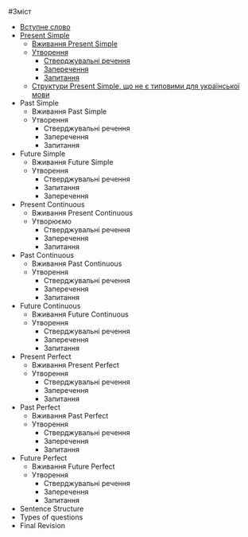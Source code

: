 #Зміст


<!--1. [Вступне слово](vstup.md)
* [Present Simple](1/present_simple.md)
    1. [Вживання Present Simple](1/vjivayemo.md)
    2. [Утворення](1/utvoryuyemmo.md)
        * [Розповідні речення](1/rozpovidni_rechennya.md)
        * [Заперечення](1/zaperechennya.md)
        * [Запитання](1/zapitanna.md)
    3. [Структури Present Simple, що не є типовими для української мови](1/netipovi_strukturi.md)
2. [Past Simple](2/Past_Simple.md)  
   1. [Вживання Past Simple](2/vjivayemo.md)
    2. [Утворення](2/utvoryuyemmo.md)
        * [Розповідні речення](2/rozpovidni_rechennya.md)
        * [Заперечення](2/zaperechennya.md)
        * [Запитання](2/zapitannya.md)
3. [Future Simple](3/Future_Simple.md)
    1. [Вживання Future Simple](3/vjivannya.md)
    2.  [Утворення](3/utvorennya.md)
        * [Розповідні речення](3/rozpovidni_rechennya.md)
        * [Запитання](3/zapitannya.md)
        * [Заперечення](3/zaperechennya.md)-->

* [Вступне слово](vstup.md)
* [Present Simple](1/present_simple.md)
   * [Вживання Present Simple](1/vjivayemo.md)
   * [Утворення](1/utvoryuyemmo.md)
       * [Стверджувальні речення](1/rozpovidni_rechennya.md)
       * [Заперечення](1/zaperechennya.md)
       * [Запитання](1/zapitanna.md)
   * [Структури Present Simple, що не є типовими для української мови](1/netipovi_strukturi.md)
* Past Simple
   * Вживання Past Simple
   * Утворення
       * Стверджувальні речення
       * Заперечення
       * Запитання
* Future Simple
   * Вживання Future Simple
   * Утворення
       * Стверджувальні речення
       * Запитання
       * Заперечення
* Present Continuous
   * Вживання Present Continuous
   * Утворюємо
       * Стверджувальні речення
       * Заперечення
       * Запитання
* Past Continuous
   * Вживання Past Continuous
   * Утворення
       * Стверджувальні речення
       * Заперечення
       * Запитання
* Future Continuous
   * Вживання Future Continuous
   * Утворення
       * Стверджувальні речення
       * Заперечення
       * Запитання
* Present Perfect
   * Вживання Present Perfect
   * Утворення
       * Стверджувальні речення
       * Заперечення
       * Запитання
* Past Perfect
   * Вживання Past Perfect
   * Утворення
       * Стверджувальні речення
       * Заперечення
       * Запитання
* Future Perfect
   * Вживання Future Perfect
   * Утворення
       * Стверджувальні речення
       * Заперечення
       * Запитання
* Sentence Structure
* Types of questions
* Final Revision

